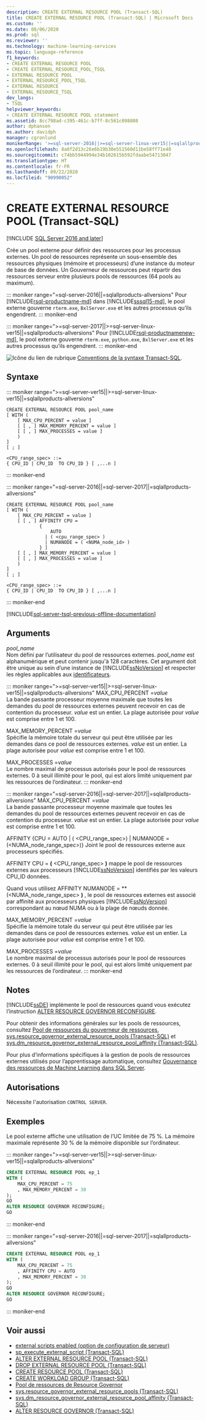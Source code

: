 ```yaml
---
description: CREATE EXTERNAL RESOURCE POOL (Transact-SQL)
title: CREATE EXTERNAL RESOURCE POOL (Transact-SQL) | Microsoft Docs
ms.custom: ''
ms.date: 08/06/2020
ms.prod: sql
ms.reviewer: ''
ms.technology: machine-learning-services
ms.topic: language-reference
f1_keywords:
- CREATE EXTERNAL RESOURCE POOL
- CREATE EXTERNAL_RESOURCE_POOL_TSQL
- EXTERNAL RESOURCE POOL
- EXTERNAL_RESOURCE_POOL_TSQL
- EXTERNAL RESOURCE
- EXTERNAL_RESOURCE_TSQL
dev_langs:
- TSQL
helpviewer_keywords:
- CREATE EXTERNAL RESOURCE POOL statement
ms.assetid: 8cc798ad-c395-461c-b7ff-8c561c098808
author: dphansen
ms.author: davidph
manager: cgronlund
monikerRange: '>=sql-server-2016||>=sql-server-linux-ver15||=sqlallproducts-allversions'
ms.openlocfilehash: 8a0f2d13c26e6b19b30e551560d11be58ff71e48
ms.sourcegitcommit: c74bb5944994e34b102615b592fdaabe54713047
ms.translationtype: HT
ms.contentlocale: fr-FR
ms.lasthandoff: 09/22/2020
ms.locfileid: "90990052"
---
```

# <a name="create-external-resource-pool-transact-sql"></a>CREATE EXTERNAL RESOURCE POOL (Transact-SQL)
[!INCLUDE [SQL Server 2016 and later](../../includes/applies-to-version/sqlserver2016.md)]

Crée un pool externe pour définir des ressources pour les processus externes. Un pool de ressources représente un sous-ensemble des ressources physiques (mémoire et processeurs) d’une instance du moteur de base de données. Un Gouverneur de ressources peut répartir des ressources serveur entre plusieurs pools de ressources (64 pools au maximum).

::: moniker range="=sql-server-2016||=sqlallproducts-allversions"
Pour [!INCLUDE[rsql-productname-md](../../includes/rsql-productname-md.md)] dans [!INCLUDE[sssql15-md](../../includes/sssql15-md.md)], le pool externe gouverne `rterm.exe`, `BxlServer.exe` et les autres processus qu’ils engendrent.
::: moniker-end

::: moniker range=">=sql-server-2017||>=sql-server-linux-ver15||=sqlallproducts-allversions"
Pour [!INCLUDE[rsql-productnamenew-md](../../includes/rsql-productnamenew-md.md)], le pool externe gouverne `rterm.exe`, `python.exe`, `BxlServer.exe` et les autres processus qu’ils engendrent.
::: moniker-end
  
![Icône du lien de rubrique](../../database-engine/configure-windows/media/topic-link.gif "Icône du lien de rubrique") [Conventions de la syntaxe Transact-SQL](../../t-sql/language-elements/transact-sql-syntax-conventions-transact-sql.md).  
 

## <a name="syntax"></a>Syntaxe  
::: moniker range=">=sql-server-ver15||>=sql-server-linux-ver15||=sqlallproducts-allversions"

```syntaxsql
CREATE EXTERNAL RESOURCE POOL pool_name  
[ WITH (  
    [ MAX_CPU_PERCENT = value ]  
    [ [ , ] MAX_MEMORY_PERCENT = value ]  
    [ [ , ] MAX_PROCESSES = value ]   
    )   
]  
[ ; ]  
  
<CPU_range_spec> ::=    
{ CPU_ID | CPU_ID  TO CPU_ID } [ ,...n ]  
```  
::: moniker-end

::: moniker range="=sql-server-2016||=sql-server-2017||=sqlallproducts-allversions"
```syntaxsql
CREATE EXTERNAL RESOURCE POOL pool_name  
[ WITH (  
    [ MAX_CPU_PERCENT = value ]  
    [ [ , ] AFFINITY CPU =    
            {  
                AUTO   
              | ( <cpu_range_spec> )   
              | NUMANODE = ( <NUMA_node_id> )   
            } ]   
    [ [ , ] MAX_MEMORY_PERCENT = value ]  
    [ [ , ] MAX_PROCESSES = value ]   
    )   
]  
[ ; ]  
  
<CPU_range_spec> ::=    
{ CPU_ID | CPU_ID  TO CPU_ID } [ ,...n ]  
```  
::: moniker-end

[!INCLUDE[sql-server-tsql-previous-offline-documentation](../../includes/sql-server-tsql-previous-offline-documentation.md)]

## <a name="arguments"></a>Arguments

*pool_name*  
Nom défini par l’utilisateur du pool de ressources externes. *pool_name* est alphanumérique et peut contenir jusqu'à 128 caractères. Cet argument doit être unique au sein d’une instance de [!INCLUDE[ssNoVersion](../../includes/ssnoversion-md.md)] et respecter les règles applicables aux [identificateurs](../../relational-databases/databases/database-identifiers.md).  

::: moniker range=">=sql-server-ver15||>=sql-server-linux-ver15||=sqlallproducts-allversions"
MAX_CPU_PERCENT =*value*  
La bande passante processeur moyenne maximale que toutes les demandes du pool de ressources externes peuvent recevoir en cas de contention du processeur. *value* est un entier. La plage autorisée pour *value* est comprise entre 1 et 100.


MAX_MEMORY_PERCENT =*value*  
Spécifie la mémoire totale du serveur qui peut être utilisée par les demandes dans ce pool de ressources externes. *value* est un entier. La plage autorisée pour *value* est comprise entre 1 et 100.

MAX_PROCESSES =*value*  
Le nombre maximal de processus autorisés pour le pool de ressources externes. 0 à seuil illimité pour le pool, qui est alors limité uniquement par les ressources de l’ordinateur.
::: moniker-end

::: moniker range="=sql-server-2016||=sql-server-2017||=sqlallproducts-allversions"
MAX_CPU_PERCENT =*value*  
La bande passante processeur moyenne maximale que toutes les demandes du pool de ressources externes peuvent recevoir en cas de contention du processeur. *value* est un entier. La plage autorisée pour *value* est comprise entre 1 et 100.

AFFINITY {CPU = AUTO | ( <CPU_range_spec>) | NUMANODE = (\<NUMA_node_range_spec>)} Joint le pool de ressources externe aux processeurs spécifiés.

AFFINITY CPU = **(** <CPU_range_spec> **)** mappe le pool de ressources externes aux processeurs [!INCLUDE[ssNoVersion](../../includes/ssnoversion-md.md)] identifiés par les valeurs CPU_ID données.

Quand vous utilisez AFFINITY NUMANODE = **(\<NUMA_node_range_spec> **)** , le pool de ressources externes est associé par affinité aux processeurs physiques [!INCLUDE[ssNoVersion](../../includes/ssnoversion-md.md)] correspondant au nœud NUMA ou à la plage de nœuds donnée. 

MAX_MEMORY_PERCENT =*value*  
Spécifie la mémoire totale du serveur qui peut être utilisée par les demandes dans ce pool de ressources externes. *value* est un entier. La plage autorisée pour *value* est comprise entre 1 et 100.

MAX_PROCESSES =*value*  
Le nombre maximal de processus autorisés pour le pool de ressources externes. 0 à seuil illimité pour le pool, qui est alors limité uniquement par les ressources de l’ordinateur.
::: moniker-end

## <a name="remarks"></a>Notes

[!INCLUDE[ssDE](../../includes/ssde-md.md)] implémente le pool de ressources quand vous exécutez l’instruction [ALTER RESOURCE GOVERNOR RECONFIGURE](../../t-sql/statements/alter-resource-governor-transact-sql.md).

Pour obtenir des informations générales sur les pools de ressources, consultez [Pool de ressources du gouverneur de ressources](../../relational-databases/resource-governor/resource-governor-resource-pool.md), [sys.resource_governor_external_resource_pools &#40;Transact-SQL&#41;](../../relational-databases/system-catalog-views/sys-resource-governor-external-resource-pools-transact-sql.md) et [sys.dm_resource_governor_external_resource_pool_affinity &#40;Transact-SQL&#41;](../../relational-databases/system-dynamic-management-views/sys-dm-resource-governor-external-resource-pool-affinity-transact-sql.md).

Pour plus d’informations spécifiques à la gestion de pools de ressources externes utilisés pour l’apprentissage automatique, consultez [Gouvernance des ressources de Machine Learning dans SQL Server](../../machine-learning/administration/resource-governor.md). 

## <a name="permissions"></a>Autorisations

Nécessite l'autorisation `CONTROL SERVER`.

## <a name="examples"></a>Exemples

Le pool externe affiche une utilisation de l’UC limitée de 75 %. La mémoire maximale représente 30 % de la mémoire disponible sur l’ordinateur.

::: moniker range=">=sql-server-ver15||>=sql-server-linux-ver15||=sqlallproducts-allversions"
```sql
CREATE EXTERNAL RESOURCE POOL ep_1
WITH (  
    MAX_CPU_PERCENT = 75
    , MAX_MEMORY_PERCENT = 30
);
GO
ALTER RESOURCE GOVERNOR RECONFIGURE;
GO
```
::: moniker-end

::: moniker range="=sql-server-2016||=sql-server-2017||=sqlallproducts-allversions"
```sql
CREATE EXTERNAL RESOURCE POOL ep_1
WITH (  
    MAX_CPU_PERCENT = 75
    , AFFINITY CPU = AUTO
    , MAX_MEMORY_PERCENT = 30
);
GO
ALTER RESOURCE GOVERNOR RECONFIGURE;
GO
```
::: moniker-end

## <a name="see-also"></a>Voir aussi

+ [external scripts enabled (option de configuration de serveur)](../../database-engine/configure-windows/external-scripts-enabled-server-configuration-option.md)
+ [sp_execute_external_script &#40;Transact-SQL&#41;](../../relational-databases/system-stored-procedures/sp-execute-external-script-transact-sql.md)
+ [ALTER EXTERNAL RESOURCE POOL &#40;Transact-SQL&#41;](../../t-sql/statements/alter-external-resource-pool-transact-sql.md)
+ [DROP EXTERNAL RESOURCE POOL &#40;Transact-SQL&#41;](../../t-sql/statements/drop-external-resource-pool-transact-sql.md)
+ [CREATE RESOURCE POOL &#40;Transact-SQL&#41;](../../t-sql/statements/create-resource-pool-transact-sql.md)
+ [CREATE WORKLOAD GROUP &#40;Transact-SQL&#41;](../../t-sql/statements/create-workload-group-transact-sql.md)
+ [Pool de ressources de Resource Governor](../../relational-databases/resource-governor/resource-governor-resource-pool.md)
+ [sys.resource_governor_external_resource_pools &#40;Transact-SQL&#41;](../../relational-databases/system-catalog-views/sys-resource-governor-external-resource-pools-transact-sql.md)
+ [sys.dm_resource_governor_external_resource_pool_affinity &#40;Transact-SQL&#41;](../../relational-databases/system-dynamic-management-views/sys-dm-resource-governor-external-resource-pool-affinity-transact-sql.md)
+ [ALTER RESOURCE GOVERNOR &#40;Transact-SQL&#41;](../../t-sql/statements/alter-resource-governor-transact-sql.md)

